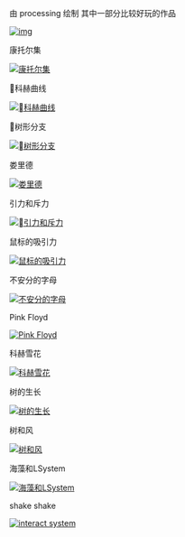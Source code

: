 由 processing 绘制
其中一部分比较好玩的作品

[![img](processing2ndEdition/sketch_0013_02_recursion/img.png)](https://github.com/shinelikeamillion/Sometimes-Processing/blob/master/processing2ndEdition/sketch_0013_02_recursion/sketch_0013_02_recursion.pde)

康托尔集

[![康托尔集](TheNatureOfCode/sketch_030_cantor/img.png)](https://github.com/shinelikeamillion/Sometimes-Processing/blob/master/TheNatureOfCode/sketch_030_cantor/sketch_030_cantor.pde)

科赫曲线

[![科赫曲线](TheNatureOfCode/sketch_031_koch_line/img.png)](https://github.com/shinelikeamillion/Sometimes-Processing/blob/master/TheNatureOfCode/sketch_031_koch_line/sketch_031_koch_line.pde)

树形分支

[![树形分支](TheNatureOfCode/sketch_035_tree_with_random/img.png)](https://github.com/shinelikeamillion/Sometimes-Processing/blob/master/TheNatureOfCode/sketch_035_tree_with_random/sketch_035_tree_with_random.pde)

娄里德

[![娄里德](sketch_lou_mosaic_oop/lou168.png)](https://github.com/shinelikeamillion/Sometimes-Processing/blob/master/processing2ndEdition/sketch_lou_mosaic_oop/sketch_lou_mosaic_oop.pde)

引力和斥力

[![引力和斥力](TheNatureOfCode/sketch_028_particle_system/img.gif)](https://github.com/shinelikeamillion/Sometimes-Processing/blob/master/TheNatureOfCode/sketch_028_particle_system/sketch_028_particle_system.pde)

鼠标的吸引力

[![鼠标的吸引力](TheNatureOfCode/sketch_009_vector_to_mouse/img.gif)](https://github.com/shinelikeamillion/Sometimes-Processing/blob/master/TheNatureOfCode/sketch_009_vector_to_mouse/sketch_009_vector_to_mouse.pde)

不安分的字母

[![不安分的字母](processing2ndEdition/sketch_0017_01_text_breaking_up/img.gif)](https://github.com/shinelikeamillion/Sometimes-Processing/blob/master/processing2ndEdition/sketch_0017_01_text_breaking_up/sketch_0017_01_text_breaking_up.pde)

Pink Floyd

[![Pink Floyd](processing2ndEdition/sketch_0015_07_explode_3d/img.gif)](https://github.com/shinelikeamillion/Sometimes-Processing/blob/master/processing2ndEdition/sketch_0015_07_explode_3d/sketch_0015_07_explode_3d.pde)

科赫雪花

[![科赫雪花](TheNatureOfCode/sketch_032_koch_snow_flower/img.gif)](https://github.com/shinelikeamillion/Sometimes-Processing/blob/master/TheNatureOfCode/sketch_032_koch_snow_flower/sketch_032_koch_snow_flower.pde)

树的生长

[![树的生长](TheNatureOfCode/sketch_034_tree_with_translate/img.gif)](https://github.com/shinelikeamillion/Sometimes-Processing/blob/master/TheNatureOfCode/sketch_034_tree_with_translate/sketch_034_tree_with_translate.pde)

树和风

[![树和风](TheNatureOfCode/sketch_037_tree_with_wind/img.gif)](https://github.com/shinelikeamillion/Sometimes-Processing/blob/master/TheNatureOfCode/sketch_037_tree_with_wind/sketch_037_tree_with_wind.pde)

海藻和LSystem

[![海藻和LSystem](TheNatureOfCode/sketch_038_LSystem/img.gif)](https://github.com/shinelikeamillion/Sometimes-Processing/blob/master/TheNatureOfCode/sketch_038_LSystem/sketch_038_LSystem.pde)

shake shake

[![interact system](P5js/gif/interact_system.gif)](https://github.com/shinelikeamillion/Sometimes-Processing/blob/master/P5js/sketch_009_interact.js)
